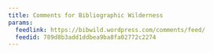```yaml
---
title: Comments for Bibliographic Wilderness
params:
  feedlink: https://bibwild.wordpress.com/comments/feed/
  feedid: 789d8b3add1ddbea9ba8fa02772c2274
---
```

